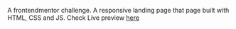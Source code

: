 A frontendmentor challenge. A responsive landing page that page built with HTML, CSS and JS. Check Live preview [here](https://insure-page.netlify.app/)